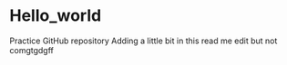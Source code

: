 # Hello_world
Practice GitHub repository
Adding a little bit in this read me edit but not comgtgdgff
